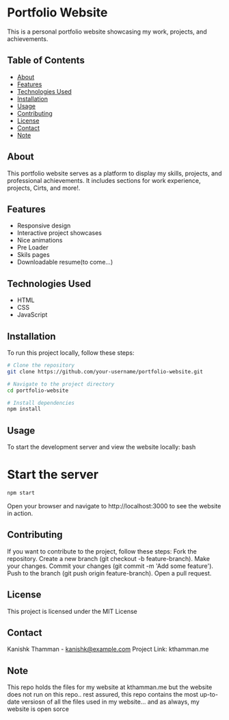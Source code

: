 # Portfolio Website

This is a personal portfolio website showcasing my work, projects, and achievements.

## Table of Contents
- [About](#about)
- [Features](#features)
- [Technologies Used](#technologies-used)
- [Installation](#installation)
- [Usage](#usage)
- [Contributing](#contributing)
- [License](#license)
- [Contact](#contact)
- [Note](#Note)


## About

This portfolio website serves as a platform to display my skills, projects, and professional achievements. It includes sections for work experience, projects, Cirts, and more!.

## Features

- Responsive design
- Interactive project showcases
- Nice animations
- Pre Loader
- Skils pages
- Downloadable resume(to come...)

## Technologies Used

- HTML
- CSS
- JavaScript

## Installation

To run this project locally, follow these steps:

```bash
# Clone the repository
git clone https://github.com/your-username/portfolio-website.git

# Navigate to the project directory
cd portfolio-website

# Install dependencies
npm install 
```

## Usage
To start the development server and view the website locally:
bash
# Start the server
```bash
npm start
```
Open your browser and navigate to http://localhost:3000 to see the website in action.

## Contributing

If you want to contribute to the project, follow these steps:
Fork the repository.
Create a new branch (git checkout -b feature-branch).
Make your changes.
Commit your changes (git commit -m 'Add some feature').
Push to the branch (git push origin feature-branch).
Open a pull request.

## License
This project is licensed under the MIT License 

## Contact
Kanishk Thamman - kanishk@example.com
Project Link: kthamman.me

## Note
This repo holds the files for my website at kthamman.me but the website does not run on this repo.. rest assured, this repo contains the most up-to-date versiosn of all the files used in my website... and as always, my website is open sorce 

